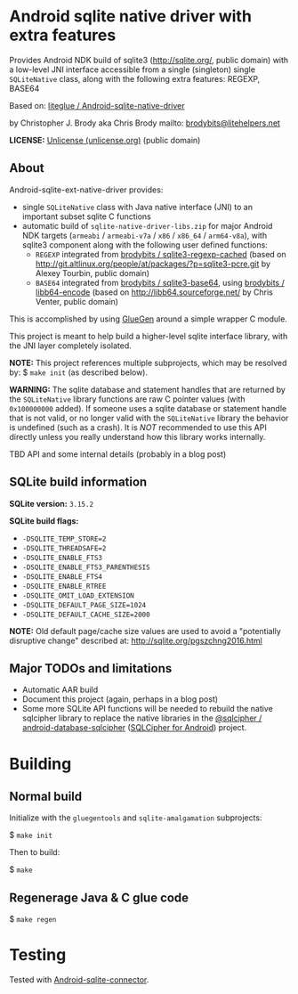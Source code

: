# Android sqlite native driver with extra features

Provides Android NDK build of sqlite3 (<http://sqlite.org/>, public domain) with a low-level JNI interface accessible from a single (singleton) single `SQLiteNative` class, along with the following extra features: REGEXP, BASE64

Based on: [liteglue / Android-sqlite-native-driver](https://github.com/liteglue/Android-sqlite-native-driver)

by Christopher J. Brody aka Chris Brody mailto: brodybits@litehelpers.net

**LICENSE:** [Unlicense (unlicense.org)](http://unlicense.org/) (public domain)

## About

Android-sqlite-ext-native-driver provides:
- single `SQLiteNative` class with Java native interface (JNI) to an important subset sqlite C functions
- automatic build of `sqlite-native-driver-libs.zip` for major Android NDK targets (`armeabi` / `armeabi-v7a` / `x86` / `x86_64` / `arm64-v8a`), with sqlite3 component along with the following user defined functions:
  - `REGEXP` integrated from [brodybits / sqlite3-regexp-cached](https://github.com/brodybits/sqlite3-regexp-cached) (based on <http://git.altlinux.org/people/at/packages/?p=sqlite3-pcre.git> by Alexey Tourbin, public domain)
  - `BASE64` integrated from [brodybits / sqlite3-base64](https://github.com/brodybits/sqlite3-base64), using [brodybits / libb64-encode](https://github.com/brodybits/libb64-encode) (based on <http://libb64.sourceforge.net/> by Chris Venter, public domain)

This is accomplished by using [GlueGen](http://jogamp.org/gluegen/www/) around a simple wrapper C module.

This project is meant to help build a higher-level sqlite interface library, with the JNI layer completely isolated.

**NOTE:** This project references multiple subprojects, which may be resolved by: $ `make init` (as described below).

**WARNING:** The sqlite database and statement handles that are returned by the `SQLiteNative` library functions are raw C pointer values (with `0x100000000` added). If someone uses a sqlite database or statement handle that is not valid, or no longer valid with the `SQLiteNative` library the behavior is undefined (such as a crash). It is *NOT* recommended to use this API directly unless you really understand how this library works internally.

TBD API and some internal details (probably in a blog post)

## SQLite build information

**SQLite version:** `3.15.2`

**SQLite build flags:**
- `-DSQLITE_TEMP_STORE=2`
- `-DSQLITE_THREADSAFE=2`
- `-DSQLITE_ENABLE_FTS3`
- `-DSQLITE_ENABLE_FTS3_PARENTHESIS`
- `-DSQLITE_ENABLE_FTS4`
- `-DSQLITE_ENABLE_RTREE`
- `-DSQLITE_OMIT_LOAD_EXTENSION`
- `-DSQLITE_DEFAULT_PAGE_SIZE=1024`
- `-DSQLITE_DEFAULT_CACHE_SIZE=2000`

**NOTE:** Old default page/cache size values are used to avoid a "potentially disruptive change" described at: http://sqlite.org/pgszchng2016.html

## Major TODOs and limitations

- Automatic AAR build
- Document this project (again, perhaps in a blog post)
- Some more SQLite API functions will be needed to rebuild the native sqlcipher library to replace the native libraries in the [@sqlcipher / android-database-sqlcipher](https://github.com/sqlcipher/android-database-sqlcipher) ([SQLCipher for Android](https://www.zetetic.net/sqlcipher/sqlcipher-for-android/)) project.

# Building

## Normal build

Initialize with the `gluegentools` and `sqlite-amalgamation` subprojects:

$ `make init`

Then to build:

$ `make`

## Regenerage Java & C glue code

$ `make regen`

# Testing

Tested with [Android-sqlite-connector](https://github.com/liteglue/Android-sqlite-connector).

